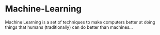# Machine-Learning
Machine Learning is a set of techniques to make computers better at doing things that humans (traditionally) can do better than machines...
